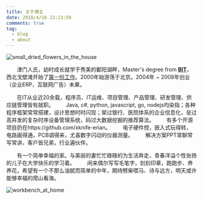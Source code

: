 ```yaml
---
title: 关于博主
date: 2018/4/16 23:23:58
comments: true
tag: 
  - blog
  - about
---
```




![small_dried_flowers_in_the_house](https://oss.xknife.net/small_dried_flowers_in_the_house.jpg)

　　津门人氏，幼时成长就学于秀美的鄱阳湖畔，Master's degree from <strong><a href="https://www.bit.edu.cn" title="BIT">BIT</a></strong>，西北戈壁滩开始了<a href="https://baike.baidu.com/item/%E9%9D%92%E6%B5%B7%E7%9F%B3%E6%B2%B9%E7%AE%A1%E7%90%86%E5%B1%80" title="第一份工作">第一份工作</a>。2000年始游荡于北京。2004年 ~ 2008年创业（企业ERP，互联网广告）未果。

　　在IT从业近20余载，程序员、IT运维、项目管理、产品管理、研发管理、供应链管理皆有就职。
　　Java, c#, python, javascript, go, nodejs均染指；各种程序框架常常搭建，设计思想时时闪现；架过银行、医院体系的企业信息化，垒过高并发的复杂时序设备管理系统，码过大数据挖掘的推荐算法。
　　有多个开源项目扔在https://github.com/xknife-erian。
　　电子硬件控，嵌入式玩得转，电路画得通，PCB调得来，尤喜数字闪动的仪器测量。
　　解决方案PPT常聊常写常讲，客户皆兄弟，行业遍伙伴。

　　有一个简单幸福的家。与美丽的妻忙忙碌碌的为生活奔走，青春洋溢个性张扬的儿子在大学快乐的学习着。
　　闲来偶尔写写毛笔字，刻刻印章，跑跑步、养养花，希望有一个不那么油腻而简单的中年，期待劈柴喂马、诗与远方，明天或许能够幸福的爬山看海。

![workbench_at_home](https://oss.xknife.net/workbench_at_home.jpg)